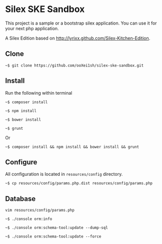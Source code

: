 Silex SKE Sandbox
=================

This project is a sample or a bootstrap silex application.
You can use it for your next php application.

A Silex Edition based on http://lyrixx.github.com/Silex-Kitchen-Edition.

Clone
-----

    ~$ git clone https://github.com/ooXei1sh/silex-ske-sandbox.git

Install
-------

Run the following within terminal

    ~$ composer install

    ~$ npm install

    ~$ bower install

    ~$ grunt

Or

    ~$ composer install && npm install && bower install && grunt

Configure
---------

All configuration is located in `resources/config` directory.

    ~$ cp resources/config/params.php.dist resources/config/params.php

Database
--------

    vim resources/config/params.php

    ~$ ./console orm:info

    ~$ ./console orm:schema-tool:update --dump-sql 

    ~$ ./console orm:schema-tool:update --force
